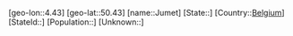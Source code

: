 ﻿---
location: [50.43,4.43]
type: City
tags:
- geo/City


SpocWebEntityId: 31223
isDeleted: false
confidential: public

---
[geo-lon::4.43]
[geo-lat::50.43]
[name::Jumet]
[State::]
[Country::[Belgium](geo/Continent/Europe/Belgium.md)]
[StateId::]
[Population::]
[Unknown::]

